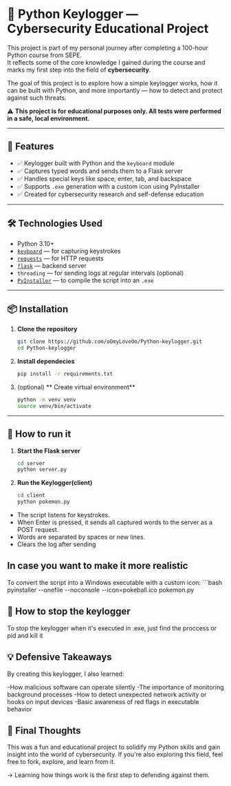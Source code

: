 # 🎯 Python Keylogger — Cybersecurity Educational Project

This project is part of my personal journey after completing a 100-hour Python course from SEPE.  
It reflects some of the core knowledge I gained during the course and marks my first step into the field of **cybersecurity**.

The goal of this project is to explore how a simple keylogger works, how it can be built with Python, and more importantly — how to detect and protect against such threats.

⚠️ **This project is for educational purposes only. All tests were performed in a safe, local environment.**

---

## 🚀 Features

- ✅ Keylogger built with Python and the `keyboard` module  
- ✅ Captures typed words and sends them to a Flask server  
- ✅ Handles special keys like space, enter, tab, and backspace  
- ✅ Supports `.exe` generation with a custom icon using PyInstaller  
- ✅ Created for cybersecurity research and self-defense education  

---

## 🛠 Technologies Used

- Python 3.10+
- [`keyboard`](https://pypi.org/project/keyboard/) — for capturing keystrokes  
- [`requests`](https://pypi.org/project/requests/) — for HTTP requests  
- [`flask`](https://pypi.org/project/flask/) — backend server  
- `threading` — for sending logs at regular intervals (optional)  
- [`PyInstaller`](https://www.pyinstaller.org/) — to compile the script into an `.exe`  

---

## 📦 Installation

1. **Clone the repository**
   ```bash
   git clone https://github.com/oOmyLoveOo/Python-keylogger.git
   cd Python-keylogger


2. **Install dependecies**
    ```bash
    pip install -r requirements.txt

3. (optional) ** Create virtual environment**
    ```bash
    python -m venv venv
    source venv/bin/activate 
--- 

## 🧪 How to run it

1. **Start the Flask server**
    ```bash
    cd server
    python server.py

2. **Run the Keylogger(client)**
    ```bash
    cd client
    python pokemon.py

- The script listens for keystrokes.
- When Enter is pressed, it sends all captured words to the server as a POST request.
- Words are separated by spaces or new lines.
- Clears the log after sending

## In case you want to make it more realistic
To convert the script into a Windows executable with a custom icon:
    ```bash
    pyinstaller --onefile --noconsole --icon=pokeball.ico pokemon.py

## 🛑 How to stop the keylogger
To stop the keylogger when it's executed in .exe, just find the proccess or pid and kill it

## 💡 Defensive Takeaways
By creating this keylogger, I also learned:

-How malicious software can operate silently
-The importance of monitoring background processes
-How to detect unexpected network activity or hooks on input devices
-Basic awareness of red flags in executable behavior

## 🙌 Final Thoughts
This was a fun and educational project to solidify my Python skills and gain insight into the world of cybersecurity.
If you're also exploring this field, feel free to fork, explore, and learn from it.

→ Learning how things work is the first step to defending against them.
